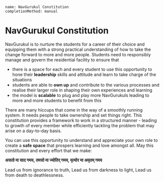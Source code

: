 ```ngMeta
name: NavGurukul Constitution
completionMethod: manual
```

# NavGurukul Constitution

NavGurukul is to nurture the students for a career of their choice and equipping them with a strong practical understanding of how to take the change forward to more and more people. Students need to responsibly manage and govern the residential facility to ensure that
- there is a space for each and every student to use this opportunity to hone their **leadership** skills and attitude and learn to take charge of the situations
- students are able to **own up** and contribute to the various processes and realise their larger role in shaping their own experiences and learning
- the model is **scalable** to plug and play more NavGurukuls leading to more and more students to benefit from this

There are many hiccups that come in the way of a smoothly running system. It needs people to take ownership and set things right. This constitution provides a framework to work in a structured manner - leading to growth of every member while efficiently tackling the problem that may arise on a day-to-day basis.

You can use this opportunity to understand and appreciate your own role to create a **safe space** that prospers learning and love amongst all. 
May this constitution and every effort that we make:

**असतो मा साद गमय, तमसो मा ज्योतिर् गमय, मृत्योर मा अमृतम् गमय**

Lead us from ignorance to truth, Lead us from darkness to light, Lead us from death to deathlessness.

